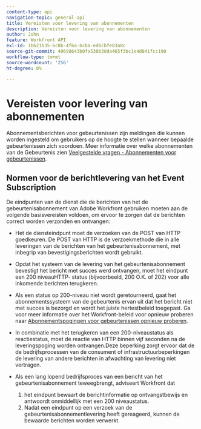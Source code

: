 ```yaml
---
content-type: api
navigation-topic: general-api
title: Vereisten voor levering van abonnementen
description: Vereisten voor levering van abonnementen
author: John
feature: Workfront API
exl-id: 1b621b35-6c8b-4f6a-bcba-ed6cbfe83a8c
source-git-commit: 40698643b0fa530b38da465f3bc1e4d841fcc190
workflow-type: tm+mt
source-wordcount: '256'
ht-degree: 0%

---
```



# Vereisten voor levering van abonnementen

Abonnementsberichten voor gebeurtenissen zijn meldingen die kunnen worden ingesteld om gebruikers op de hoogte te stellen wanneer bepaalde gebeurtenissen zich voordoen. Meer informatie over welke abonnementen van de Gebeurtenis zien [Veelgestelde vragen - Abonnementen voor gebeurtenissen](../../wf-api/general/event-subs-faq.md).

## Normen voor de berichtlevering van het Event Subscription

De eindpunten van de dienst die de berichten van het de gebeurtenisabonnement van Adobe Workfront gebruiken moeten aan de volgende basisvereisten voldoen, om ervoor te zorgen dat de berichten correct worden verzonden en ontvangen:

* Het de diensteindpunt moet de verzoeken van de POST van HTTP goedkeuren. De POST van HTTP is de verzoekmethode die in alle leveringen van de berichten van het gebeurtenisabonnement, met inbegrip van bevestigingsberichten wordt gebruikt.

* Opdat het systeem van de levering van het gebeurtenisabonnement bevestigt het bericht met succes werd ontvangen, moet het eindpunt een 200 niveauHTTP- status (bijvoorbeeld, 200 O.K. of 202) voor alle inkomende berichten terugkeren.

* Als een status op 200-niveau niet wordt geretourneerd, gaat het abonnementssysteem van de gebeurtenis ervan uit dat het bericht niet met succes is bezorgd en wordt het juiste hertestbeleid toegepast. Ga voor meer informatie over het Workfront-beleid voor opnieuw proberen naar [Abonnementspogingen voor gebeurtenissen opnieuw proberen](../../wf-api/api/event-sub-retries.md).

* In combinatie met het terugkeren van een 200-niveaustatus als reactiestatus, moet de reactie van HTTP binnen vijf seconden na de leveringspoging worden ontvangen.Deze beperking zorgt ervoor dat de de bedrijfsprocessen van de consument of infrastructuurbeperkingen de levering van andere berichten in afwachting van levering niet vertragen.

* Als een lang lopend bedrijfsproces van een bericht van het gebeurtenisabonnement teweegbrengt, adviseert Workfront dat

   1. het eindpunt bewaart de berichtinformatie op ontvangstbewijs en antwoordt onmiddellijk met een 200 niveaustatus.
   1. Nadat een eindpunt op een verzoek van de gebeurtenisabonnementlevering heeft gereageerd, kunnen de bewaarde berichten worden verwerkt.
